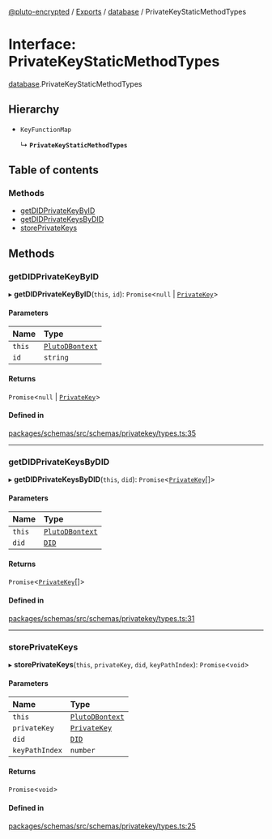 [@pluto-encrypted](../README.md) / [Exports](../modules.md) / [database](../modules/database-1.md) / PrivateKeyStaticMethodTypes

# Interface: PrivateKeyStaticMethodTypes

[database](../modules/database-1.md).PrivateKeyStaticMethodTypes

## Hierarchy

- `KeyFunctionMap`

  ↳ **`PrivateKeyStaticMethodTypes`**

## Table of contents

### Methods

- [getDIDPrivateKeyByID](database-1.PrivateKeyStaticMethodTypes.md#getdidprivatekeybyid)
- [getDIDPrivateKeysByDID](database-1.PrivateKeyStaticMethodTypes.md#getdidprivatekeysbydid)
- [storePrivateKeys](database-1.PrivateKeyStaticMethodTypes.md#storeprivatekeys)

## Methods

### getDIDPrivateKeyByID

▸ **getDIDPrivateKeyByID**(`this`, `id`): `Promise`\<``null`` \| [`PrivateKey`](../classes/database-1.WALLET_SDK_DOMAIN.PrivateKey.md)\>

#### Parameters

| Name | Type |
| :------ | :------ |
| `this` | [`PlutoDBontext`](../modules/database-1.md#plutodbontext) |
| `id` | `string` |

#### Returns

`Promise`\<``null`` \| [`PrivateKey`](../classes/database-1.WALLET_SDK_DOMAIN.PrivateKey.md)\>

#### Defined in

[packages/schemas/src/schemas/privatekey/types.ts:35](https://github.com/atala-community-projects/pluto-encrypted/blob/8d4a2cf/packages/schemas/src/schemas/privatekey/types.ts#L35)

___

### getDIDPrivateKeysByDID

▸ **getDIDPrivateKeysByDID**(`this`, `did`): `Promise`\<[`PrivateKey`](../classes/database-1.WALLET_SDK_DOMAIN.PrivateKey.md)[]\>

#### Parameters

| Name | Type |
| :------ | :------ |
| `this` | [`PlutoDBontext`](../modules/database-1.md#plutodbontext) |
| `did` | [`DID`](../classes/database-1.WALLET_SDK_DOMAIN.DID.md) |

#### Returns

`Promise`\<[`PrivateKey`](../classes/database-1.WALLET_SDK_DOMAIN.PrivateKey.md)[]\>

#### Defined in

[packages/schemas/src/schemas/privatekey/types.ts:31](https://github.com/atala-community-projects/pluto-encrypted/blob/8d4a2cf/packages/schemas/src/schemas/privatekey/types.ts#L31)

___

### storePrivateKeys

▸ **storePrivateKeys**(`this`, `privateKey`, `did`, `keyPathIndex`): `Promise`\<`void`\>

#### Parameters

| Name | Type |
| :------ | :------ |
| `this` | [`PlutoDBontext`](../modules/database-1.md#plutodbontext) |
| `privateKey` | [`PrivateKey`](../classes/database-1.WALLET_SDK_DOMAIN.PrivateKey.md) |
| `did` | [`DID`](../classes/database-1.WALLET_SDK_DOMAIN.DID.md) |
| `keyPathIndex` | `number` |

#### Returns

`Promise`\<`void`\>

#### Defined in

[packages/schemas/src/schemas/privatekey/types.ts:25](https://github.com/atala-community-projects/pluto-encrypted/blob/8d4a2cf/packages/schemas/src/schemas/privatekey/types.ts#L25)
